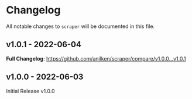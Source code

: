 # Changelog

All notable changes to `scraper` will be documented in this file.

## v1.0.1 - 2022-06-04

**Full Changelog**: https://github.com/anilken/scraper/compare/v1.0.0...v1.0.1

## v1.0.0 - 2022-06-03

Initial Release v1.0.0
